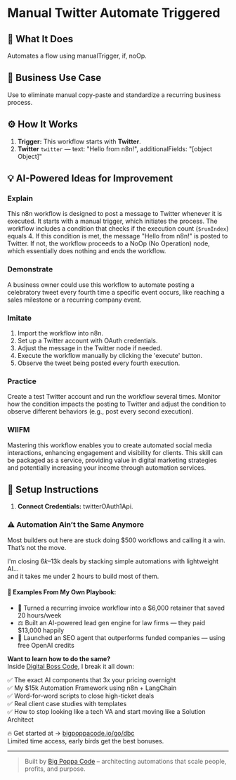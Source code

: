 # Manual Twitter Automate Triggered
  ## 🚀 What It Does
  Automates a flow using manualTrigger, if, noOp.
  
  ## 💼 Business Use Case
  Use to eliminate manual copy-paste and standardize a recurring business process.
  
  ## ⚙️ How It Works
  1. **Trigger:** This workflow starts with **Twitter**.
  2. **Twitter** `twitter` — text: "Hello from n8n!", additionalFields: "[object Object]"
  
  ## 💡 AI-Powered Ideas for Improvement
  ### Explain
This n8n workflow is designed to post a message to Twitter whenever it is executed. It starts with a manual trigger, which initiates the process. The workflow includes a condition that checks if the execution count (`$runIndex`) equals 4. If this condition is met, the message "Hello from n8n!" is posted to Twitter. If not, the workflow proceeds to a NoOp (No Operation) node, which essentially does nothing and ends the workflow.

### Demonstrate
A business owner could use this workflow to automate posting a celebratory tweet every fourth time a specific event occurs, like reaching a sales milestone or a recurring company event.

### Imitate
1. Import the workflow into n8n.
2. Set up a Twitter account with OAuth credentials.
3. Adjust the message in the Twitter node if needed.
4. Execute the workflow manually by clicking the 'execute' button.
5. Observe the tweet being posted every fourth execution.

### Practice
Create a test Twitter account and run the workflow several times. Monitor how the condition impacts the posting to Twitter and adjust the condition to observe different behaviors (e.g., post every second execution).

### WIIFM
Mastering this workflow enables you to create automated social media interactions, enhancing engagement and visibility for clients. This skill can be packaged as a service, providing value in digital marketing strategies and potentially increasing your income through automation services.
  
  ## 🔧 Setup Instructions
  1. **Connect Credentials:** twitterOAuth1Api.
  
### ⚠️ Automation Ain’t the Same Anymore

Most builders out here are stuck doing $500 workflows and calling it a win.  
That’s not the move.  

I'm closing $6k–$13k deals by stacking simple automations with lightweight AI...  
and it takes me under 2 hours to build most of them.

#### 🧠 Examples From My Own Playbook:
- 🔁 Turned a recurring invoice workflow into a $6,000 retainer that saved 20 hours/week  
- ⚖️ Built an AI-powered lead gen engine for law firms — they paid $13,000 happily  
- 🚀 Launched an SEO agent that outperforms funded companies — using free OpenAI credits  

**Want to learn how to do the same?**  
Inside [Digital Boss Code](https://bigpoppacode.io/go/dbc), I break it all down:

✅ The exact AI components that 3x your pricing overnight  
✅ My $15k Automation Framework using n8n + LangChain  
✅ Word-for-word scripts to close high-ticket deals  
✅ Real client case studies with templates  
✅ How to stop looking like a tech VA and start moving like a Solution Architect  

🔥 Get started at → [bigpoppacode.io/go/dbc](https://bigpoppacode.io/go/dbc)  
Limited time access, early birds get the best bonuses.

---
> Built by [Big Poppa Code](https://bigpoppacode.io) – architecting automations that scale people, profits, and purpose.
  